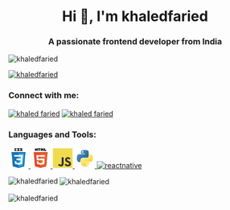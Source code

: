 <h1 align="center">Hi 👋, I'm khaledfaried</h1>
<h3 align="center">A passionate frontend developer from India</h3>

<p align="left"> <img src="https://komarev.com/ghpvc/?username=khaledfaried&label=Profile%20views&color=0e75b6&style=flat" alt="khaledfaried" /> </p>

<p align="left"> <a href="https://github.com/ryo-ma/github-profile-trophy"><img src="https://github-profile-trophy.vercel.app/?username=khaledfaried" alt="khaledfaried" /></a> </p>

<h3 align="left">Connect with me:</h3>
<p align="left">
<a href="https://dev.to/khaled faried" target="blank"><img align="center" src="https://raw.githubusercontent.com/rahuldkjain/github-profile-readme-generator/master/src/images/icons/Social/devto.svg" alt="khaled faried" height="30" width="40" /></a>
<a href="https://linkedin.com/in/khaled faried" target="blank"><img align="center" src="https://raw.githubusercontent.com/rahuldkjain/github-profile-readme-generator/master/src/images/icons/Social/linked-in-alt.svg" alt="khaled faried" height="30" width="40" /></a>
</p>

<h3 align="left">Languages and Tools:</h3>
<p align="left"> <a href="https://www.w3schools.com/css/" target="_blank" rel="noreferrer"> <img src="https://raw.githubusercontent.com/devicons/devicon/master/icons/css3/css3-original-wordmark.svg" alt="css3" width="40" height="40"/> </a> <a href="https://www.w3.org/html/" target="_blank" rel="noreferrer"> <img src="https://raw.githubusercontent.com/devicons/devicon/master/icons/html5/html5-original-wordmark.svg" alt="html5" width="40" height="40"/> </a> <a href="https://developer.mozilla.org/en-US/docs/Web/JavaScript" target="_blank" rel="noreferrer"> <img src="https://raw.githubusercontent.com/devicons/devicon/master/icons/javascript/javascript-original.svg" alt="javascript" width="40" height="40"/> </a> <a href="https://www.python.org" target="_blank" rel="noreferrer"> <img src="https://raw.githubusercontent.com/devicons/devicon/master/icons/python/python-original.svg" alt="python" width="40" height="40"/> </a> <a href="https://reactnative.dev/" target="_blank" rel="noreferrer"> <img src="https://reactnative.dev/img/header_logo.svg" alt="reactnative" width="40" height="40"/> </a> </p>

<p><img align="left" src="https://github-readme-stats.vercel.app/api/top-langs?username=khaledfaried&show_icons=true&locale=en&layout=compact" alt="khaledfaried" /></p>

<p>&nbsp;<img align="center" src="https://github-readme-stats.vercel.app/api?username=khaledfaried&show_icons=true&locale=en" alt="khaledfaried" /></p>

<p><img align="center" src="https://github-readme-streak-stats.herokuapp.com/?user=khaledfaried&" alt="khaledfaried" /></p>
